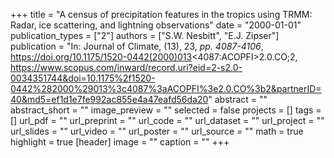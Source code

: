 +++
title = "A census of precipitation features in the tropics using TRMM: Radar, ice scattering, and lightning observations"
date = "2000-01-01"
publication_types = ["2"]
authors = ["S.W. Nesbitt", "E.J. Zipser"]
publication = "In: Journal of Climate, (13), 23, _pp. 4087-4106_, https://doi.org/10.1175/1520-0442(2000)013<4087:ACOPFI>2.0.CO;2, https://www.scopus.com/inward/record.uri?eid=2-s2.0-0034351744&doi=10.1175%2f1520-0442%282000%29013%3c4087%3aACOPFI%3e2.0.CO%3b2&partnerID=40&md5=ef1d1e7fe992ac855e4a47eafd56da20"
abstract = ""
abstract_short = ""
image_preview = ""
selected = false
projects = []
tags = []
url_pdf = ""
url_preprint = ""
url_code = ""
url_dataset = ""
url_project = ""
url_slides = ""
url_video = ""
url_poster = ""
url_source = ""
math = true
highlight = true
[header]
image = ""
caption = ""
+++
